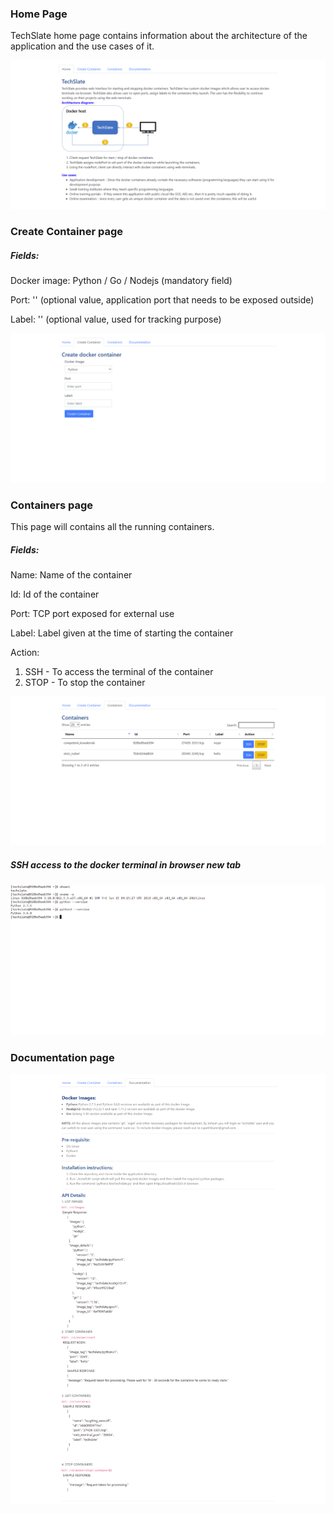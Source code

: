 ### Home Page

TechSlate home page contains information about the architecture of the application and the use cases of it.

![TechSlate Home](documents/TechSlate_tab1.png)

### Create Container page

##### Fields:

Docker image: Python / Go / Nodejs (mandatory field)

Port: '' (optional value, application port that needs to be exposed outside)

Label: '' (optional value, used for tracking purpose)

![TechSlate Home](documents/TechSlate_tab2.png)

### Containers page

This page will contains all the running containers.

##### Fields:

Name: Name of the container

Id: Id of the container

Port: TCP port exposed for external use

Label: Label given at the time of starting the container

Action: 
1. SSH - To access the terminal of the container
2. STOP - To stop the container

![TechSlate Home](documents/TechSlate_tab3.png)

##### SSH access to the docker terminal in browser new tab

![TechSlate Home](documents/TechSlate-terminal.png)

### Documentation page

![TechSlate Home](documents/TechSlate_tab4.png)


